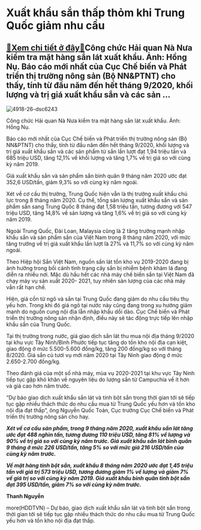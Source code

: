 Xuất khẩu sắn thấp thỏm khi Trung Quốc giảm nhu cầu
===================================================

[:gift:Xem chi tiết ở đây:gift:](https://hddtvn.com/xuat-khau-san-thap-thom-khi-trung-quoc-giam-nhu-cau/)Công chức Hải quan Nà Nưa kiểm tra mặt hàng sắn lát xuất khẩu. Ảnh: Hồng Nụ. Báo cáo mới nhất của Cục Chế biến và Phát triển thị trường nông sản (Bộ NN&PTNT) cho thấy, tính từ đầu năm đến hết tháng 9/2020, khối lượng và trị giá xuất khẩu sắn và các sản …
--------------------------------------------------------------------------------------------------------------------------------------------------------------------------------------------------------------------------------------------------------------





![4918-26-dsc6243](https://haiquanonline.com.vn/stores/news_dataimages/hungdn/012019/28/15/in_article/4918_26-_DSC6243.jpg?rt=20201008155919 "Công chức Hải quan Nà Nưa kiểm tra mặt hàng sắn lát xuất khẩu. Ảnh: Hồng Nụ.")


Công chức Hải quan Nà Nưa kiểm tra mặt hàng sắn lát xuất khẩu. Ảnh: Hồng Nụ.



Báo cáo mới nhất của Cục Chế biến và Phát triển thị trường nông sản (Bộ NN&PTNT) cho thấy, tính từ đầu năm đến hết tháng 9/2020, khối lượng và trị giá xuất khẩu sắn và các sản phẩm từ sắn lần lượt đạt 1,94 triệu tấn và 685 triệu USD, tăng 12,1% về khối lượng và tăng 1,7% về trị giá so với cùng kỳ năm 2019.


Giá xuất khẩu sắn và sản phẩm sắn bình quân 9 tháng năm 2020 ước đạt 352,6 USD/tấn, giảm 9,3% so với cùng kỳ năm ngoái.


Xét về cơ cấu thị trường, Trung Quốc hiện vẫn là thị trường xuất khẩu chủ lực trong 8 tháng năm 2020. Cụ thể, tổng sản lượng xuất khẩu sắn và sản phẩm sắn sang Trung Quốc 8 tháng đạt 1,58 triệu tấn, tương đương với 547 triệu USD, tăng 14,8% về sản lượng và tăng 1,6% về trị giá so với cùng kỳ năm 2019.


Ngoài Trung Quốc, Đài Loan, Malaysia cũng là 2 tăng trưởng mạnh nhập khẩu sắn và sản phẩm sắn của Việt Nam trong 8 tháng năm 2020, với mức tăng trưởng về trị giá xuất khẩu lần lượt là 27% và 11,7% so với cùng kỳ năm ngoái.


Theo Hiệp hội Sắn Việt Nam, nguồn sắn lát tồn kho vụ 2019-2020 đang bị ảnh hưởng trong bối cảnh tình trạng cây sắn bị nhiễm bệnh khảm lá đang diễn ra nhiều nơi. Mặc dù hầu hết các nhà máy chế biến sắn tại Việt Nam đã chạy máy vụ sản xuất 2020- 2021, tuy nhiên sản lượng của các nhà máy vẫn rất hạn chế.


Hiện, giá cồn từ ngô và sắn tại Trung Quốc đang giảm do nhu cầu tiêu thụ yếu hơn. Trong khi đó giá ngô tại nước này cũng đang trong xu hướng giảm mạnh do nguồn cung nội địa lẫn nhập khẩu dồi dào. Cục Chế biến và Phát triển thị trường nông sản nhận định, điều này sẽ tác động trực tiếp lên nhập khẩu sắn của Trung Quốc.


Tại thị trường trong nước, giá giao dịch sắn lát thu mua nội địa tháng 9/2020 tại khu vực Tây Ninh/Bình Phước tiếp tục tăng do tồn kho nội địa cạn kiệt, giao động ở mức 5.500-5.600 đồng/kg, tăng 200 đồng/kg so với tháng 8/2020. Giá sắn củ tươi vụ mới năm 2020 tại Tây Ninh giao động ở mức 2.650-2.700 đồng/kg.


Theo đánh giá của một số nhà máy, mùa vụ 2020-2021 tại khu vực Tây Ninh tiếp tục gặp khó khăn về nguyên liệu do lượng sắn từ Campuchia về ít hơn và giá cao hơn năm trước.


“Dự báo giao dịch xuất khẩu sắn lát và tinh bột sắn trong thời gian tới sẽ tiếp tục gặp nhiều thách thức do nhu cầu mua từ Trung Quốc yếu hơn và tồn kho nội địa đạt thấp”, ông Nguyễn Quốc Toản, Cục trưởng Cục Chế biến và Phát triển thị trường nông sản cho hay.






***Xét về cơ cấu sản phẩm, trong 9 tháng năm 2020, xuất khẩu sắn lát tăng ước đạt 488 nghìn tấn, tương đương 110 triệu USD, tăng 81% về lượng và 90% về trị giá so với cùng kỳ năm trước. Giá xuất khẩu sắn lát bình quân 9 tháng ở mức 226 USD/tấn, tăng 5% so với mức giá 216 USD/tấn của cùng kỳ năm trước.***


***Về mặt hàng tinh bột sắn, xuất khẩu 8 tháng năm 2020 ước đạt 1,45 triệu tấn với giá trị 573 triệu USD, tương đương giảm 1% về lượng và giảm 7% về giá trị so với cùng kỳ năm 2019. Giá xuất khẩu bình quân tinh bột sắn đạt 395 USD/tấn, giảm 7% so với cùng kỳ năm trước.***







**Thanh Nguyễn**



more(HDDTVN) – Dự báo, giao dịch xuất khẩu sắn lát và tinh bột sắn trong thời gian tới sẽ tiếp tục gặp nhiều thách thức do nhu cầu mua từ Trung Quốc yếu hơn và tồn kho nội địa đạt thấp.

